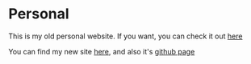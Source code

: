 # Personal

This is my old personal website. If you want, you can check it out [here](https://michelangelomazzaro.com)

You can find my new site [here](https://micziz.dev), and also it's [github page](https://github.com/micziz/micziz.dev)